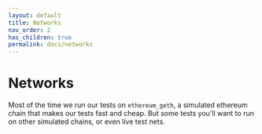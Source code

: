 ```yaml
---
layout: default
title: Networks
nav_order: 2
has_children: true
permalink: docs/networks
---
```


# Networks

Most of the time we run our tests on `ethereum_geth`, a simulated ethereum chain that makes our tests fast and cheap.
But some tests you'll want to run on other simulated chains, or even live test nets.
